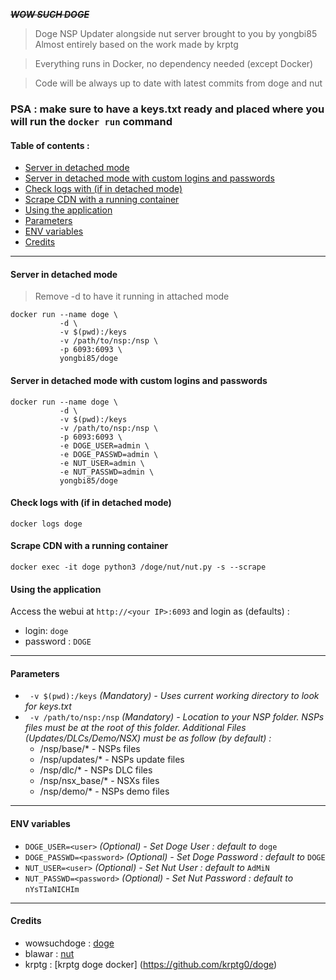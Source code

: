 ***~~WOW SUCH DOGE~~***

> Doge NSP Updater alongside nut server brought to you by yongbi85
> Almost entirely based on the work made by krptg

> Everything runs in Docker, no dependency needed (except Docker)

> Code will be always up to date with latest commits from doge and nut

### **PSA : make sure to have a keys.txt ready and placed where you will run the `docker run` command**

#### Table of contents :

  * [Server in detached mode](#server-in-detached-mode)
  * [Server in detached mode with custom logins and passwords](#server-in-detached-mode-with-custom-logins-and-passwords)
  * [Check logs with (if in detached mode)](#check-logs-with--if-in-detached-mode-)
  * [Scrape CDN with a running container](#scrape-cdn-with-a-running-container)
  * [Using the application](#using-the-application)
  * [Parameters](#parameters)
  * [ENV variables](#env-variables)
  * [Credits](#credits)

---

#### Server in detached mode
>Remove -d to have it running in attached mode
```
docker run --name doge \ 
           -d \ 
           -v $(pwd):/keys
           -v /path/to/nsp:/nsp \ 
           -p 6093:6093 \
           yongbi85/doge
```
#### Server in detached mode with custom logins and passwords
```
docker run --name doge \ 
           -d \ 
           -v $(pwd):/keys
           -v /path/to/nsp:/nsp \ 
           -p 6093:6093 \ 
           -e DOGE_USER=admin \ 
           -e DOGE_PASSWD=admin \ 
           -e NUT_USER=admin \ 
           -e NUT_PASSWD=admin \ 
           yongbi85/doge
```
#### Check logs with (if in detached mode)
```docker logs doge```
#### Scrape CDN with a running container
```docker exec -it doge python3 /doge/nut/nut.py -s --scrape```
#### Using the application
Access the webui at ```http://<your IP>:6093``` and login as (defaults) :
* login: `doge`
* password : `DOGE`

---

#### Parameters 
+ ` -v $(pwd):/keys` *(Mandatory) - Uses current working directory to look for keys.txt*
+ ` -v /path/to/nsp:/nsp` *(Mandatory) - Location to your NSP folder. NSPs files must be at the root of this folder. Additional Files (Updates/DLCs/Demo/NSX) must be as follow (by default) :*
  + /nsp/base/* - NSPs files
  + /nsp/updates/* - NSPs update files
  + /nsp/dlc/* - NSPs DLC files
  + /nsp/nsx_base/* - NSXs files
  + /nsp/demo/* - NSPs demo files
---
#### ENV variables
+ `DOGE_USER=<user>` *(Optional) - Set Doge User : default to* `doge`
+ `DOGE_PASSWD=<password>` *(Optional) - Set Doge Password : default to* `DOGE`
+ `NUT_USER=<user>` *(Optional) - Set Nut User : default to* `AdMiN`
+ `NUT_PASSWD=<password>` *(Optional) - Set Nut Password : default to* `nYsTIaNICHIm`

---
#### Credits
+ wowsuchdoge : [doge](https://github.com/wowsuchdoge/doge)
+ blawar : [nut](https://github.com/blawar/nut)
+ krptg : [krptg doge docker] (https://github.com/krptg0/doge)